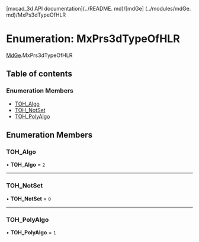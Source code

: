 [mxcad_3d API documentation](../README. md)/[mdGe] (../modules/mdGe. md)/MxPs3dTypeOfHLR

# Enumeration: MxPrs3dTypeOfHLR

[MdGe](../modules/MdGe.md).MxPrs3dTypeOfHLR

## Table of contents

### Enumeration Members

- [TOH\_Algo](MdGe.MxPrs3dTypeOfHLR.md#toh_algo)
- [TOH\_NotSet](MdGe.MxPrs3dTypeOfHLR.md#toh_notset)
- [TOH\_PolyAlgo](MdGe.MxPrs3dTypeOfHLR.md#toh_polyalgo)

## Enumeration Members

### TOH\_Algo

• **TOH\_Algo** = ``2``

___

### TOH\_NotSet

• **TOH\_NotSet** = ``0``

___

### TOH\_PolyAlgo

• **TOH\_PolyAlgo** = ``1``
